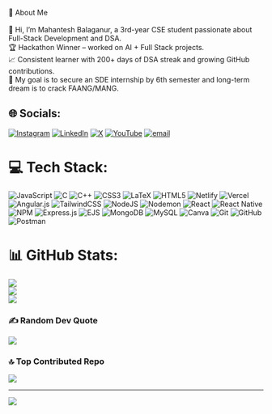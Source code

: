 
🚀 About Me<br><br>👋 Hi, I’m Mahantesh Balaganur, a 3rd-year CSE student passionate about Full-Stack Development and DSA.<br>🏆 Hackathon Winner – worked on AI + Full Stack projects.<br>📈 Consistent learner with 200+ days of DSA streak and growing GitHub contributions.<br>🎯 My goal is to secure an SDE internship by 6th semester and long-term dream is to crack FAANG/MANG.


## 🌐 Socials:
[![Instagram](https://img.shields.io/badge/Instagram-%23E4405F.svg?logo=Instagram&logoColor=white)](https://instagram.com/mantesh_balaganur1) [![LinkedIn](https://img.shields.io/badge/LinkedIn-%230077B5.svg?logo=linkedin&logoColor=white)](https://linkedin.com/in/https://linkedin.com/in/mantesh-balaganur-91339b28a) [![X](https://img.shields.io/badge/X-black.svg?logo=X&logoColor=white)](https://x.com/https://x.com/mantesh2022) [![YouTube](https://img.shields.io/badge/YouTube-%23FF0000.svg?logo=YouTube&logoColor=white)](https://youtube.com/@mb_editz_bgm) [![email](https://img.shields.io/badge/Email-D14836?logo=gmail&logoColor=white)](mailto:manteshbalaganur439@gmail.com) 

# 💻 Tech Stack:
![JavaScript](https://img.shields.io/badge/javascript-%23323330.svg?style=for-the-badge&logo=javascript&logoColor=%23F7DF1E) ![C](https://img.shields.io/badge/c-%2300599C.svg?style=for-the-badge&logo=c&logoColor=white) ![C++](https://img.shields.io/badge/c++-%2300599C.svg?style=for-the-badge&logo=c%2B%2B&logoColor=white) ![CSS3](https://img.shields.io/badge/css3-%231572B6.svg?style=for-the-badge&logo=css3&logoColor=white) ![LaTeX](https://img.shields.io/badge/latex-%23008080.svg?style=for-the-badge&logo=latex&logoColor=white) ![HTML5](https://img.shields.io/badge/html5-%23E34F26.svg?style=for-the-badge&logo=html5&logoColor=white) ![Netlify](https://img.shields.io/badge/netlify-%23000000.svg?style=for-the-badge&logo=netlify&logoColor=#00C7B7) ![Vercel](https://img.shields.io/badge/vercel-%23000000.svg?style=for-the-badge&logo=vercel&logoColor=white) ![Angular.js](https://img.shields.io/badge/angular.js-%23E23237.svg?style=for-the-badge&logo=angularjs&logoColor=white) ![TailwindCSS](https://img.shields.io/badge/tailwindcss-%2338B2AC.svg?style=for-the-badge&logo=tailwind-css&logoColor=white) ![NodeJS](https://img.shields.io/badge/node.js-6DA55F?style=for-the-badge&logo=node.js&logoColor=white) ![Nodemon](https://img.shields.io/badge/NODEMON-%23323330.svg?style=for-the-badge&logo=nodemon&logoColor=%BBDEAD) ![React](https://img.shields.io/badge/react-%2320232a.svg?style=for-the-badge&logo=react&logoColor=%2361DAFB) ![React Native](https://img.shields.io/badge/react_native-%2320232a.svg?style=for-the-badge&logo=react&logoColor=%2361DAFB) ![NPM](https://img.shields.io/badge/NPM-%23CB3837.svg?style=for-the-badge&logo=npm&logoColor=white) ![Express.js](https://img.shields.io/badge/express.js-%23404d59.svg?style=for-the-badge&logo=express&logoColor=%2361DAFB) ![EJS](https://img.shields.io/badge/ejs-%23B4CA65.svg?style=for-the-badge&logo=ejs&logoColor=black) ![MongoDB](https://img.shields.io/badge/MongoDB-%234ea94b.svg?style=for-the-badge&logo=mongodb&logoColor=white) ![MySQL](https://img.shields.io/badge/mysql-4479A1.svg?style=for-the-badge&logo=mysql&logoColor=white) ![Canva](https://img.shields.io/badge/Canva-%2300C4CC.svg?style=for-the-badge&logo=Canva&logoColor=white) ![Git](https://img.shields.io/badge/git-%23F05033.svg?style=for-the-badge&logo=git&logoColor=white) ![GitHub](https://img.shields.io/badge/github-%23121011.svg?style=for-the-badge&logo=github&logoColor=white) ![Postman](https://img.shields.io/badge/Postman-FF6C37?style=for-the-badge&logo=postman&logoColor=white)
# 📊 GitHub Stats:
![](https://github-readme-stats.vercel.app/api?username=Manteshbalaganur&theme=dark&hide_border=false&include_all_commits=false&count_private=false)<br/>
![](https://nirzak-streak-stats.vercel.app/?user=Manteshbalaganur&theme=dark&hide_border=false)<br/>
![](https://github-readme-stats.vercel.app/api/top-langs/?username=Manteshbalaganur&theme=dark&hide_border=false&include_all_commits=false&count_private=false&layout=compact)

### ✍️ Random Dev Quote
![](https://quotes-github-readme.vercel.app/api?type=horizontal&theme=radical)

### 🔝 Top Contributed Repo
![](https://github-contributor-stats.vercel.app/api?username=Manteshbalaganur&limit=5&theme=dark&combine_all_yearly_contributions=true)

---
[![](https://visitcount.itsvg.in/api?id=Manteshbalaganur&icon=0&color=0)](https://visitcount.itsvg.in)

<!-- Proudly created with GPRM ( https://gprm.itsvg.in ) -->
